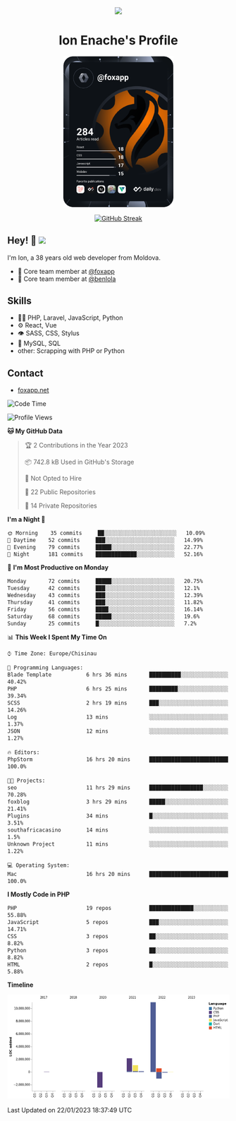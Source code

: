 <div id="header" align="center">
  <img src="https://media.giphy.com/media/M9gbBd9nbDrOTu1Mqx/giphy.gif" width="100"/>
	<h1>Ion Enache's Profile</h1>
</div>
<div align="center">
	<a href="https://app.daily.dev/foxapp"><img src="https://github.com/foxapp/foxapp/blob/master/devcard.svg" width="250" alt="Ion Enache's Dev Card"/></a>
</div>


<div align="center">
	
[![GitHub Streak](http://github-readme-streak-stats.herokuapp.com?user=foxapp&hide_border=true&date_format=M%20j%5B%2C%20Y%5D)](https://git.io/streak-stats)
	
</div>


## Hey! 👋 <img src="https://media.giphy.com/media/hvRJCLFzcasrR4ia7z/giphy.gif" width="30px"/>
I'm Ion, a 38 years old web developer from Moldova.


- 👥 Core team member at [@foxapp](https://github.com/foxapp)
- 👥 Core team member at [@benlola](https://github.com/benlola)

## Skills
- 👨‍💻 PHP, Laravel, JavaScript, Python
- ⚙️ React, Vue
- 👁️ SASS, CSS, Stylus
- 💽 MySQL, SQL
- other: Scrapping with PHP or Python

## Contact
- [foxapp.net](https://www.foxapp.net)

<!--START_SECTION:waka-->
![Code Time](http://img.shields.io/badge/Code%20Time-1%2C177%20hrs%203%20mins-blue)

![Profile Views](http://img.shields.io/badge/Profile%20Views-0-blue)

**🐱 My GitHub Data** 

> 🏆 2 Contributions in the Year 2023
 > 
> 📦 742.8 kB Used in GitHub's Storage 
 > 
> 🚫 Not Opted to Hire
 > 
> 📜 22 Public Repositories 
 > 
> 🔑 14 Private Repositories  
 > 
**I'm a Night 🦉** 

```text
🌞 Morning    35 commits     ██░░░░░░░░░░░░░░░░░░░░░░░   10.09% 
🌆 Daytime    52 commits     ███░░░░░░░░░░░░░░░░░░░░░░   14.99% 
🌃 Evening    79 commits     █████░░░░░░░░░░░░░░░░░░░░   22.77% 
🌙 Night      181 commits    █████████████░░░░░░░░░░░░   52.16%

```
📅 **I'm Most Productive on Monday** 

```text
Monday       72 commits     █████░░░░░░░░░░░░░░░░░░░░   20.75% 
Tuesday      42 commits     ███░░░░░░░░░░░░░░░░░░░░░░   12.1% 
Wednesday    43 commits     ███░░░░░░░░░░░░░░░░░░░░░░   12.39% 
Thursday     41 commits     ███░░░░░░░░░░░░░░░░░░░░░░   11.82% 
Friday       56 commits     ████░░░░░░░░░░░░░░░░░░░░░   16.14% 
Saturday     68 commits     █████░░░░░░░░░░░░░░░░░░░░   19.6% 
Sunday       25 commits     █░░░░░░░░░░░░░░░░░░░░░░░░   7.2%

```


📊 **This Week I Spent My Time On** 

```text
⌚︎ Time Zone: Europe/Chisinau

💬 Programming Languages: 
Blade Template           6 hrs 36 mins       ██████████░░░░░░░░░░░░░░░   40.42% 
PHP                      6 hrs 25 mins       █████████░░░░░░░░░░░░░░░░   39.34% 
SCSS                     2 hrs 19 mins       ███░░░░░░░░░░░░░░░░░░░░░░   14.26% 
Log                      13 mins             ░░░░░░░░░░░░░░░░░░░░░░░░░   1.37% 
JSON                     12 mins             ░░░░░░░░░░░░░░░░░░░░░░░░░   1.27%

🔥 Editors: 
PhpStorm                 16 hrs 20 mins      █████████████████████████   100.0%

🐱‍💻 Projects: 
seo                      11 hrs 29 mins      █████████████████░░░░░░░░   70.28% 
foxblog                  3 hrs 29 mins       █████░░░░░░░░░░░░░░░░░░░░   21.41% 
Plugins                  34 mins             █░░░░░░░░░░░░░░░░░░░░░░░░   3.51% 
southafricacasino        14 mins             ░░░░░░░░░░░░░░░░░░░░░░░░░   1.5% 
Unknown Project          11 mins             ░░░░░░░░░░░░░░░░░░░░░░░░░   1.22%

💻 Operating System: 
Mac                      16 hrs 20 mins      █████████████████████████   100.0%

```

**I Mostly Code in PHP** 

```text
PHP                      19 repos            ██████████████░░░░░░░░░░░   55.88% 
JavaScript               5 repos             ███░░░░░░░░░░░░░░░░░░░░░░   14.71% 
CSS                      3 repos             ██░░░░░░░░░░░░░░░░░░░░░░░   8.82% 
Python                   3 repos             ██░░░░░░░░░░░░░░░░░░░░░░░   8.82% 
HTML                     2 repos             █░░░░░░░░░░░░░░░░░░░░░░░░   5.88%

```


**Timeline**

![Chart not found](https://raw.githubusercontent.com/foxapp/foxapp/master/charts/bar_graph.png) 


 Last Updated on 22/01/2023 18:37:49 UTC
<!--END_SECTION:waka-->
